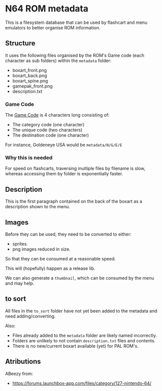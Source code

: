 # N64 ROM metadata

This is a filesystem database that can be used by flashcart and menu emulators to better organise ROM information.

## Structure
It uses the following files organised by the ROM's Game code (each character as sub folders) within the `metadata` folder:

* boxart_front.png
* boxart_back.png
* boxart_spine.png
* gamepak_front.png
* description.txt

### Game Code
The [Game Code](https://n64brew.dev/wiki/ROM_Header) is 4 characters long consisting of:
* The category code (one character)
* The unique code (two characters)
* The destination code (one character)

For instance, Goldeneye USA would be `metadata/N/G/E/E`

### Why this is needed
For speed on flashcarts, traversing multiple files by filename is slow, whereas accessing them by folder is exponentially faster.

## Description
This is the first paragraph contained on the back of the boxart as a description shown to the menu.

## Images
Before they can be used, they need to be converted to either:

* sprites.
* png images reduced in size.

So that they can be consumed at a reasonable speed.

This will (hopefully) happen as a release lib.

We can also generate a `thumbnail`, which can be consumed by the menu and may help.

## to sort
All files in the `to_sort` folder have not yet been added to the metadata and need adding/converting.

Also:
* Files already added to the `metadata` folder are likely named incorrectly.
* Folders are unlikely to not contain `description.txt` files and contents.
* There is no new/current boxart available (yet) for PAL ROM's.



## Atributions
ABeezy from: 
* https://forums.launchbox-app.com/files/category/127-nintendo-64/